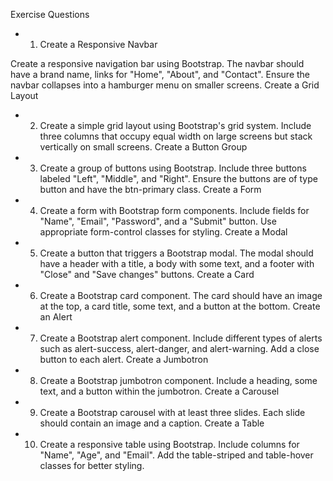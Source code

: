 Exercise Questions
* 1. Create a Responsive Navbar

Create a responsive navigation bar using Bootstrap.
The navbar should have a brand name, links for "Home", "About", and "Contact".
Ensure the navbar collapses into a hamburger menu on smaller screens.
Create a Grid Layout

* 2. Create a simple grid layout using Bootstrap's grid system.
Include three columns that occupy equal width on large screens but stack vertically on small screens.
Create a Button Group

* 3. Create a group of buttons using Bootstrap.
Include three buttons labeled "Left", "Middle", and "Right".
Ensure the buttons are of type button and have the btn-primary class.
Create a Form

* 4. Create a form with Bootstrap form components.
Include fields for "Name", "Email", "Password", and a "Submit" button.
Use appropriate form-control classes for styling.
Create a Modal

* 5. Create a button that triggers a Bootstrap modal.
The modal should have a header with a title, a body with some text, and a footer with "Close" and "Save changes" buttons.
Create a Card

* 6. Create a Bootstrap card component.
The card should have an image at the top, a card title, some text, and a button at the bottom.
Create an Alert

* 7. Create a Bootstrap alert component.
Include different types of alerts such as alert-success, alert-danger, and alert-warning.
Add a close button to each alert.
Create a Jumbotron

* 8. Create a Bootstrap jumbotron component.
Include a heading, some text, and a button within the jumbotron.
Create a Carousel

* 9. Create a Bootstrap carousel with at least three slides.
Each slide should contain an image and a caption.
Create a Table

* 10. Create a responsive table using Bootstrap.
Include columns for "Name", "Age", and "Email".
Add the table-striped and table-hover classes for better styling.